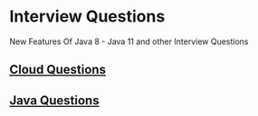 # Interview Questions
New Features Of Java 8 - Java 11 and other Interview Questions


## [Cloud Questions](https://github.com/codeWriter9/java8-11/blob/master/CloudQuestions.md)
## [Java Questions](https://github.com/codeWriter9/java8-11/blob/master/JavaQuestions.md)
